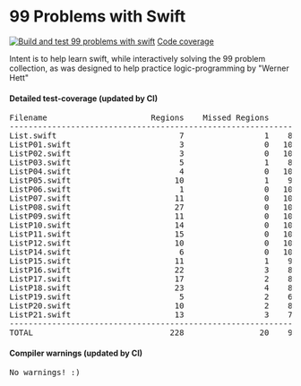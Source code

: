 # 99 Problems with Swift
[![Build and test 99 problems with swift ](https://github.com/ganesh47/swift-99-problems/actions/workflows/build-test.yml/badge.svg)](https://github.com/ganesh47/swift-99-problems/actions/workflows/build-test.yml)
[Code coverage](https://htmlpreview.github.io/?https://raw.githubusercontent.com/ganesh47/swift-99-problems/main/code-coverage-report.html)

Intent is to help learn swift, while interactively solving the 99 problem collection, as was designed to help practice logic-programming by "Werner Hett"

####  Detailed test-coverage (updated by CI)
<pre>
Filename                      Regions    Missed Regions     Cover   Functions  Missed Functions  Executed       Lines      Missed Lines     Cover    Branches   Missed Branches     Cover
-----------------------------------------------------------------------------------------------------------------------------------------------------------------------------------------------------------------------------------
List.swift                          7                 1    85.71%           5                 1    80.00%          17                 3    82.35%           0                 0         -
ListP01.swift                       3                 0   100.00%           1                 0   100.00%           3                 0   100.00%           0                 0         -
ListP02.swift                       3                 0   100.00%           1                 0   100.00%           3                 0   100.00%           0                 0         -
ListP03.swift                       5                 1    80.00%           3                 1    66.67%           6                 1    83.33%           0                 0         -
ListP04.swift                       4                 0   100.00%           2                 0   100.00%           7                 0   100.00%           0                 0         -
ListP05.swift                      10                 1    90.00%           2                 0   100.00%          16                 2    87.50%           0                 0         -
ListP06.swift                       1                 0   100.00%           1                 0   100.00%           3                 0   100.00%           0                 0         -
ListP07.swift                      11                 0   100.00%           3                 0   100.00%          22                 0   100.00%           0                 0         -
ListP08.swift                      27                 0   100.00%           6                 0   100.00%          43                 0   100.00%           0                 0         -
ListP09.swift                      11                 0   100.00%           1                 0   100.00%          20                 0   100.00%           0                 0         -
ListP10.swift                      14                 0   100.00%           4                 0   100.00%          29                 0   100.00%           0                 0         -
ListP11.swift                      15                 0   100.00%           5                 0   100.00%          33                 0   100.00%           0                 0         -
ListP12.swift                      10                 0   100.00%           1                 0   100.00%          20                 0   100.00%           0                 0         -
ListP14.swift                       6                 0   100.00%           1                 0   100.00%          11                 0   100.00%           0                 0         -
ListP15.swift                      11                 1    90.91%           4                 1    75.00%          20                 1    95.00%           0                 0         -
ListP16.swift                      22                 3    86.36%           4                 1    75.00%          25                 3    88.00%           0                 0         -
ListP17.swift                      17                 2    88.24%           5                 2    60.00%          23                 2    91.30%           0                 0         -
ListP18.swift                      23                 4    82.61%          10                 4    60.00%          32                 4    87.50%           0                 0         -
ListP19.swift                       5                 2    60.00%           5                 2    60.00%           9                 2    77.78%           0                 0         -
ListP20.swift                      10                 2    80.00%           5                 2    60.00%          12                 2    83.33%           0                 0         -
ListP21.swift                      13                 3    76.92%           5                 2    60.00%          16                 4    75.00%           0                 0         -
-----------------------------------------------------------------------------------------------------------------------------------------------------------------------------------------------------------------------------------
TOTAL                             228                20    91.23%          74                16    78.38%         370                24    93.51%           0                 0         -
</pre>

#### Compiler warnings (updated by CI)
<pre>
No warnings! :)
</pre>

